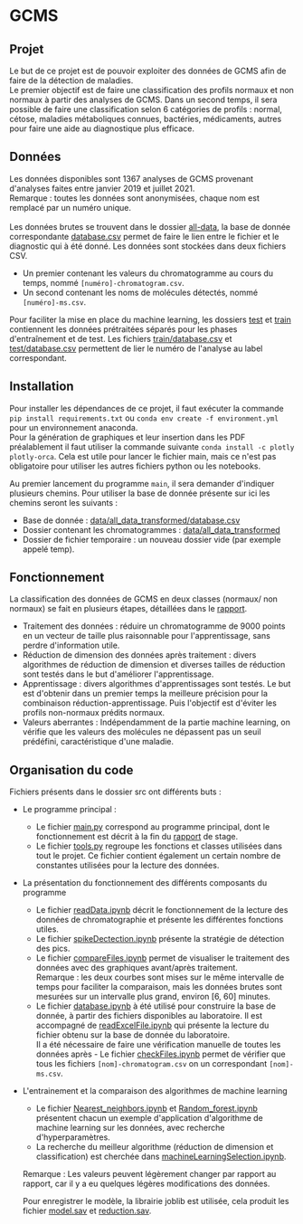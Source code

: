 # GCMS

## Projet
Le but de ce projet est de pouvoir exploiter des données de GCMS afin de faire de la détection de maladies. <br>
Le premier objectif est de faire une classification des profils normaux et non normaux à partir des analyses de GCMS.
Dans un second temps, il sera possible de faire une classification selon 6 catégories de profils : normal, cétose, maladies métaboliques connues, bactéries, médicaments, autres pour faire une aide au diagnostique plus efficace.

## Données
Les données disponibles sont 1367 analyses de GCMS provenant d'analyses faites entre janvier 2019 et juillet 2021. <br>
Remarque : toutes les données sont anonymisées, chaque nom est remplacé par un numéro unique. <br>
<br>
Les données brutes se trouvent dans le dossier [all-data](data/all-data), la base de donnée correspondante [database.csv](data/all-data/database.csv) permet de faire le lien entre le fichier et le diagnostic qui à été donné. 
Les données sont stockées dans deux fichiers CSV.
- Un premier contenant les valeurs du chromatogramme au cours du temps, nommé `[numéro]-chromatogram.csv`.
- Un second contenant les noms de molécules détectés, nommé `[numéro]-ms.csv`.

Pour faciliter la mise en place du machine learning, les dossiers [test](data/test) et [train](data/train) contiennent les données prétraitées séparés pour les phases d'entraînement et de test. Les fichiers [train/database.csv](data/train/database.csv) et [test/database.csv](data/test/database.csv) permettent de lier le numéro de l'analyse au label correspondant.

## Installation

Pour installer les dépendances de ce projet, il faut exécuter la commande `pip install requirements.txt` ou `conda env create -f environment.yml` pour un environnement anaconda. <br>
Pour la génération de graphiques et leur insertion dans les PDF préalablement il faut utiliser la commande suivante `conda install -c plotly plotly-orca`. Cela est utile pour lancer le fichier main, mais ce n'est pas obligatoire pour utiliser les autres fichiers python ou les notebooks.

Au premier lancement du programme `main`, il sera demander d'indiquer plusieurs chemins. Pour utiliser la base de donnée présente sur ici les chemins seront les suivants :
- Base de donnée : [data/all_data_transformed/database.csv](data/all_data_transformed/database.csv)
- Dossier contenant les chromatogrammes : [data/all_data_transformed](data/all_data_transformed)
- Dossier de fichier temporaire : un nouveau dossier vide (par exemple appelé temp).

## Fonctionnement

La classification des données de GCMS en deux classes (normaux/ non normaux) se fait en plusieurs étapes, détaillées dans le [rapport](report/rapport_de_stage_levarlet).
- Traitement des données : réduire un chromatogramme de 9000 points en un vecteur de taille plus raisonnable pour l'apprentissage, sans perdre d'information utile.
- Réduction de dimension des données après traitement : divers algorithmes de réduction de dimension et diverses tailles de réduction sont testés dans le but d'améliorer l'apprentissage.
- Apprentissage : divers algorithmes d'apprentissages sont testés. Le but est d'obtenir dans un premier temps la meilleure précision pour la combinaison réduction-apprentissage. Puis l'objectif est d'éviter les profils non-normaux prédits normaux.
- Valeurs aberrantes : Indépendamment de la partie machine learning, on vérifie que les valeurs des molécules ne dépassent pas un seuil prédéfini, caractéristique d'une maladie.

## Organisation du code

Fichiers présents dans le dossier src ont différents buts :

- Le programme principal : 
    - Le fichier [main.py](src/main.py) correspond au programme principal, dont le fonctionnement est décrit à la fin du [rapport](report/rapport_de_stage_levarlet.pdf) de stage.
    - Le fichier [tools.py](src/tools.py) regroupe les fonctions et classes utilisées dans tout le projet. Ce fichier contient également un certain nombre de constantes utilisées pour la lecture des données.

- La présentation du fonctionnement des différents composants du programme 
    - Le fichier [readData.ipynb](src/readData.ipynb) décrit le fonctionnement de la lecture des données de chromatographie et présente les différentes fonctions utiles. 
    - Le fichier [spikeDectection.ipynb](src\spikeDectection.ipynb) présente la stratégie de détection des pics.
    - Le fichier [compareFiles.ipynb](src/compareFiles.ipynb) permet de visualiser le traitement des données avec des graphiques avant/après traitement.<br>
    Remarque : les deux courbes sont mises sur le même intervalle de temps pour faciliter la comparaison, mais les données brutes sont mesurées sur un intervalle plus grand, environ [6, 60] minutes.
    - Le fichier [database.ipynb](src\database.ipynb) à été utilisé pour construire la base de donnée, à partir des fichiers disponibles au laboratoire. Il est accompagné de [readExcelFile.ipynb](src\readExcelFile.ipynb) qui présente la lecture du fichier obtenu sur la base de donnée du laboratoire.<br> Il a été nécessaire de faire une vérification manuelle de toutes les données après - Le fichier [checkFiles.ipynb](src/checkFiles.ipynb) permet de vérifier que tous les fichiers `[nom]-chromatogram.csv` on un correspondant `[nom]-ms.csv`.

- L'entrainement et la comparaison des algorithmes de machine learning
    - Le fichier [Nearest_neighbors.ipynb](src\Nearest_neighbors.ipynb) et [Random_forest.ipynb](src\Random_forest.ipynb) présentent chacun un exemple d'application d'algorithme de machine learning sur les données, avec recherche d'hyperparamètres.
    - La recherche du meilleur algorithme (réduction de dimension et classification) est cherchée dans [machineLearningSelection.ipynb](src\machineLearningSelection.ipynb).

    Remarque : Les valeurs peuvent légèrement changer par rapport au rapport, car il y a eu quelques légères modifications des données.

    Pour enregistrer le modèle, la librairie joblib est utilisée, cela produit les fichier [model.sav](save/model.sav) et [reduction.sav](save/reduction.sav).